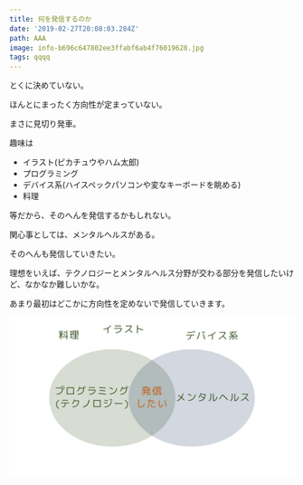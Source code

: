 ```yaml
---
title: 何を発信するのか
date: '2019-02-27T20:08:03.284Z'
path: AAA
image: info-b696c647802ee3ffabf6ab4f76019628.jpg
tags: qqqq
---
```

とくに決めていない。

ほんとにまったく方向性が定まっていない。

まさに見切り発車。

趣味は

- イラスト(ピカチュウやハム太郎)
- プログラミング
- デバイス系(ハイスペックパソコンや変なキーボードを眺める)
- 料理

等だから、そのへんを発信するかもしれない。

関心事としては、メンタルヘルスがある。

そのへんも発信していきたい。

理想をいえば、テクノロジーとメンタルヘルス分野が交わる部分を発信したいけど、なかなか難しいかな。

あまり最初はどこかに方向性を定めないで発信していきます。

![発信したいのはメンタル×テクノロジー](./info.jpg)
